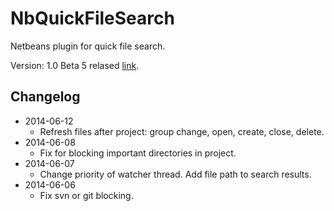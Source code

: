 NbQuickFileSearch
=================

Netbeans plugin for quick file search.

Version: 1.0 Beta 5 relased [link](NbQuickFileSearch.nbm).

## Changelog
* 2014-06-12
    - Refresh files after project: group change, open, create, close, delete.
* 2014-06-08
    - Fix for blocking important directories in project. 
* 2014-06-07 
    - Change priority of watcher thread. Add file path to search results.
* 2014-06-06
    - Fix svn or git blocking.
